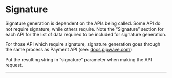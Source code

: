 # Signature

Signature generation is dependent on the APIs being called. Some API do not require signature, while others require. Note the “Signature” section for each API for the list of data required to be included for signature generation.  
  
For those API which require signature, signature generation goes through the same process as Payment API \(see: [docs.pipwave.com](https://docs.pipwave.com/)\)  
  
Put the resulting string in “signature” parameter when making the API request.  
****

